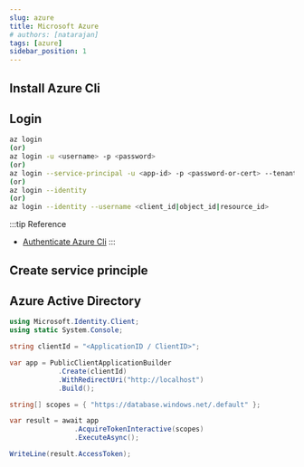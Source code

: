 ```yaml
---
slug: azure
title: Microsoft Azure
# authors: [natarajan]
tags: [azure]
sidebar_position: 1
---
```


## Install Azure Cli

## Login

```sh title="Azure Cli command to login in azure cloud"
az login
(or)
az login -u <username> -p <password>
(or)
az login --service-principal -u <app-id> -p <password-or-cert> --tenant <tenant>
(or)
az login --identity
(or)
az login --identity --username <client_id|object_id|resource_id>
```

:::tip Reference

- [Authenticate Azure Cli](https://docs.microsoft.com/en-us/cli/azure/authenticate-azure-cli)
:::

## Create service principle










## Azure Active Directory



```C#
using Microsoft.Identity.Client;
using static System.Console;

string clientId = "<ApplicationID / ClientID>";

var app = PublicClientApplicationBuilder
            .Create(clientId)
            .WithRedirectUri("http://localhost")
            .Build();

string[] scopes = { "https://database.windows.net/.default" };

var result = await app
                .AcquireTokenInteractive(scopes)
                .ExecuteAsync();

WriteLine(result.AccessToken);
```
